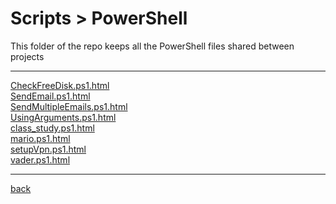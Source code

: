 # Scripts > PowerShell
This folder of the repo keeps all the PowerShell files shared between projects

---------------------------
[CheckFreeDisk.ps1.html](CheckFreeDisk.ps1.html)<br>
[SendEmail.ps1.html](SendEmail.ps1.html)<br>
[SendMultipleEmails.ps1.html](SendMultipleEmails.ps1.html)<br>
[UsingArguments.ps1.html](UsingArguments.ps1.html)<br>
[class_study.ps1.html](class_study.ps1.html)<br>
[mario.ps1.html](mario.ps1.html)<br>
[setupVpn.ps1.html](setupVpn.ps1.html)<br>
[vader.ps1.html](vader.ps1.html)<br>

---------------------------

[back](../)
